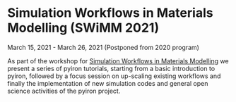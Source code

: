 # Simulation Workflows in Materials Modelling (SWiMM 2021)
March 15, 2021 - March 26, 2021 (Postponed from 2020 program)

As part of the workshop for [Simulation Workflows in Materials Modelling](https://www.cecam.org/workshop-details/27) we present a series of pyiron tutorials, starting from a basic introduction to pyiron, followed by a focus session on up-scaling existing workflows and finally the implementation of new simulation codes and general open science activities of the pyiron project. 
